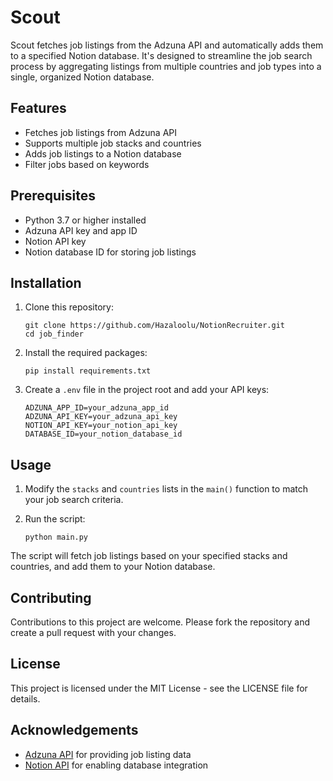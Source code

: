 # Scout

Scout fetches job listings from the Adzuna API and automatically adds them to a specified Notion database. It's designed to streamline the job search process by aggregating listings from multiple countries and job types into a single, organized Notion database.

## Features

- Fetches job listings from Adzuna API
- Supports multiple job stacks and countries
- Adds job listings to a Notion database
- Filter jobs based on keywords

## Prerequisites

- Python 3.7 or higher installed
- Adzuna API key and app ID
- Notion API key
- Notion database ID for storing job listings

## Installation

1. Clone this repository:
   ```
   git clone https://github.com/Hazaloolu/NotionRecruiter.git
   cd job_finder
   ```

2. Install the required packages:
   ```
   pip install requirements.txt
   ```

3. Create a `.env` file in the project root and add your API keys:
   ```
   ADZUNA_APP_ID=your_adzuna_app_id
   ADZUNA_API_KEY=your_adzuna_api_key
   NOTION_API_KEY=your_notion_api_key
   DATABASE_ID=your_notion_database_id
   ```

## Usage

1. Modify the `stacks` and `countries` lists in the `main()` function to match your job search criteria.

2. Run the script:
   ```
   python main.py
   ```

The script will fetch job listings based on your specified stacks and countries, and add them to your Notion database.

## Contributing

Contributions to this project are welcome. Please fork the repository and create a pull request with your changes.

## License

This project is licensed under the MIT License - see the LICENSE file for details.

## Acknowledgements

- [Adzuna API](https://developer.adzuna.com/) for providing job listing data
- [Notion API](https://developers.notion.com/) for enabling database integration
